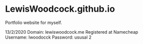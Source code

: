 # LewisWoodcock.github.io

Portfolio website for myself.

13/2/2020
Domain: lewiswoodcock.me
Registered at Namecheap
Username: lwoodocck
Password: ususal 2
